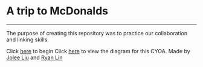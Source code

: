 # A trip to McDonalds

---

The purpose of creating this repository was to practice our collaboration and linking skills.

Click [here](notification.md) to begin
Click [here](https://docs.google.com/drawings/d/108eMNBPaFeLahpnO7j2PqBGV_tvfDtKfWMb8lhPUiTc/edit) to view the diagram for this CYOA.
Made by [Jolee Liu](https://github.com/joleel3389) and [Ryan Lin](https://github.com/ryanl7989)
